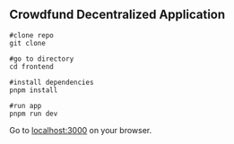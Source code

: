 ## Crowdfund Decentralized Application

```
#clone repo
git clone

#go to directory
cd frontend

#install dependencies
pnpm install

#run app
pnpm run dev
```

Go to [localhost:3000](localhost:3000) on your browser.
